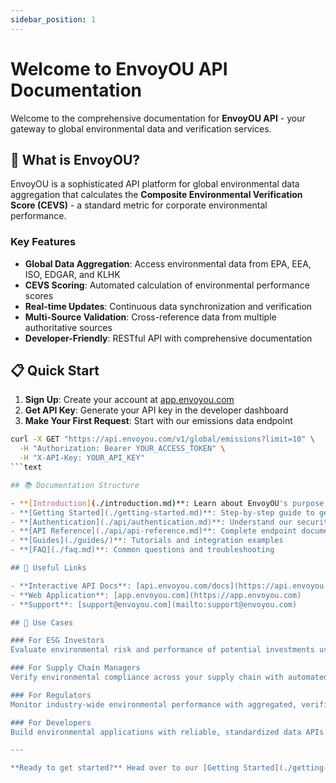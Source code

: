 ```yaml
---
sidebar_position: 1
---
```


# Welcome to EnvoyOU API Documentation

Welcome to the comprehensive documentation for **EnvoyOU API** - your gateway to global environmental data and verification services.

## 🚀 What is EnvoyOU?

EnvoyOU is a sophisticated API platform for global environmental data aggregation that calculates the **Composite Environmental Verification Score (CEVS)** - a standard metric for corporate environmental performance.

### Key Features

- **Global Data Aggregation**: Access environmental data from EPA, EEA, ISO, EDGAR, and KLHK
- **CEVS Scoring**: Automated calculation of environmental performance scores
- **Real-time Updates**: Continuous data synchronization and verification
- **Multi-Source Validation**: Cross-reference data from multiple authoritative sources
- **Developer-Friendly**: RESTful API with comprehensive documentation

## 📋 Quick Start

1. **Sign Up**: Create your account at [app.envoyou.com](https://app.envoyou.com)
2. **Get API Key**: Generate your API key in the developer dashboard
3. **Make Your First Request**: Start with our emissions data endpoint

```bash
curl -X GET "https://api.envoyou.com/v1/global/emissions?limit=10" \
  -H "Authorization: Bearer YOUR_ACCESS_TOKEN" \
  -H "X-API-Key: YOUR_API_KEY"
```text

## 📚 Documentation Structure

- **[Introduction](./introduction.md)**: Learn about EnvoyOU's purpose and value proposition
- **[Getting Started](./getting-started.md)**: Step-by-step guide to get up and running
- **[Authentication](./api/authentication.md)**: Understand our security and access control
- **[API Reference](./api/api-reference.md)**: Complete endpoint documentation
- **[Guides](./guides/)**: Tutorials and integration examples
- **[FAQ](./faq.md)**: Common questions and troubleshooting

## 🔗 Useful Links

- **Interactive API Docs**: [api.envoyou.com/docs](https://api.envoyou.com/docs)
- **Web Application**: [app.envoyou.com](https://app.envoyou.com)
- **Support**: [support@envoyou.com](mailto:support@envoyou.com)

## 🎯 Use Cases

### For ESG Investors
Evaluate environmental risk and performance of potential investments using standardized CEVS scores.

### For Supply Chain Managers
Verify environmental compliance across your supply chain with automated data validation.

### For Regulators
Monitor industry-wide environmental performance with aggregated, verified data.

### For Developers
Build environmental applications with reliable, standardized data APIs.

---

**Ready to get started?** Head over to our [Getting Started](./getting-started.md) guide!